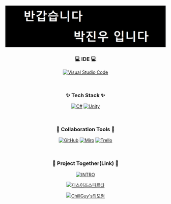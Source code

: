 <!--타이틀 부분-->
<div align="center">

[![C#](/Hello.png)](#)

</div>


<h3 align="center">💻 IDE 💻</h3>
<div align="center">

[![Visual Studio Code](https://custom-icon-badges.demolab.com/badge/Visual%20Studio%20Code-0078d7.svg?logo=vsc&logoColor=white)](#)

</div>

<br>

<!--내용 부분-->
<h3 align="center">✨ Tech Stack ✨</h3>

<div align="center">

[![C#](https://custom-icon-badges.demolab.com/badge/C%23-%23239120.svg?logo=cshrp&logoColor=white)](#)
[![Unity](https://img.shields.io/badge/Unity-%23000000.svg?logo=unity&logoColor=white)](#)

</div>

<br>

<h3 align="center">🤝 Collaboration Tools 🤝</h3>

<div align="center">

[![GitHub](https://img.shields.io/badge/GitHub-eeeeee.svg?logo=github&logoColor=000)](#)
[![Miro](https://img.shields.io/badge/Miro-ffff00?logo=miro&logoColor=000)](#)
[![Trello](https://img.shields.io/badge/Trello-0052CC?logo=trello&logoColor=fff)](#)

</div>


<br>

<h3 align="center">🔨 Project Together(Link) 🔨</h3>
<div align="center">

[![INTRO](https://img.shields.io/badge/육조%2DINTRO-6F6558.svg?style=flat-square&logo=&logoColor=)](https://github.com/alsoox/Group6_INTRO)

[![디스이즈스파르타](https://img.shields.io/badge/C%23%20기초다지조%2D디스%20이즈%20스파르타-6F6558.svg?style=flat-square&logo=&logoColor=)](https://github.com/fishking9112/Team_SpartaTextRPG)

[![ChillGuy's의모험](https://img.shields.io/badge/Chill%20조%2DChill%20Guy's의%20모험-6F9958.svg?style=flat-square&logo=&logoColor=)](https://github.com/sungmars/Chill_Guy_Adventure)

</div>

<br>